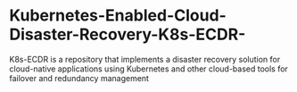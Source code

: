 # Kubernetes-Enabled-Cloud-Disaster-Recovery-K8s-ECDR-
K8s-ECDR is a repository that implements a disaster recovery solution for cloud-native applications using Kubernetes and other cloud-based tools for failover and redundancy management
